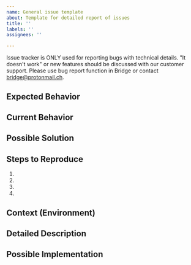 ```yaml
---
name: General issue template
about: Template for detailed report of issues
title: ''
labels: ''
assignees: ''

---
```


Issue tracker is ONLY used for reporting bugs with technical details. "It doesn't work" or new features should be discussed with our customer support. Please use bug report function in Bridge or contact bridge@protonmail.ch.
<!--- Provide a general summary of the issue in the Title above -->

## Expected Behavior
<!--- Tell us what should happen -->

## Current Behavior
<!--- Tell us what happens instead of the expected behavior -->

## Possible Solution
<!--- Not obligatory, but suggest a fix/reason for the bug, -->

## Steps to Reproduce
<!--- Provide a link to a live example, or an unambiguous set of steps to -->
<!--- reproduce this bug. Include code to reproduce, if relevant -->
1.
2.
3.
4.

## Context (Environment)
<!--- How has this issue affected you? What are you trying to accomplish? -->
<!--- Providing context helps us come up with a solution that is most useful in the real world -->

## Detailed Description
<!--- Provide a detailed description of the change or addition you are proposing -->

## Possible Implementation
<!--- Not obligatory, but suggest an idea for implementing addition or change -->
